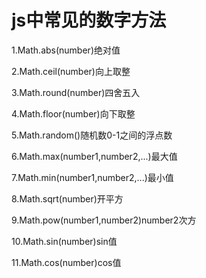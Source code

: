 # js中常见的数字方法

1.Math.abs(number)绝对值

2.Math.ceil(number)向上取整

3.Math.round(number)四舍五入

4.Math.floor(number)向下取整

5.Math.random()随机数0-1之间的浮点数

6.Math.max(number1,number2,...)最大值

7.Math.min(number1,number2,...)最小值

8.Math.sqrt(number)开平方

9.Math.pow(number1,number2)number2次方

10.Math.sin(number)sin值

11.Math.cos(number)cos值

